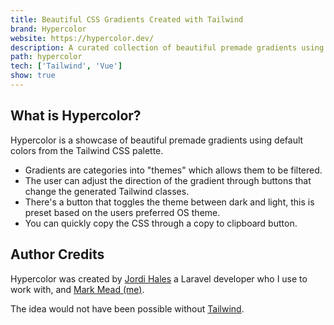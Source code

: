 ```yaml
---
title: Beautiful CSS Gradients Created with Tailwind
brand: Hypercolor
website: https://hypercolor.dev/
description: A curated collection of beautiful premade gradients using default colors from the Tailwind palette as well as a selection of custom color gradients.
path: hypercolor
tech: ['Tailwind', 'Vue']
show: true
---
```


## What is Hypercolor?

Hypercolor is a showcase of beautiful premade gradients using default colors from the Tailwind CSS palette.

- Gradients are categories into "themes" which allows them to be filtered.
- The user can adjust the direction of the gradient through buttons that change the generated Tailwind classes.
- There's a button that toggles the theme between dark and light, this is preset based on the users preferred OS theme.
- You can quickly copy the CSS through a copy to clipboard button.

## Author Credits

Hypercolor was created by [Jordi Hales](https://twitter.com/consolelogjordi) a Laravel developer who I use to work with, and [Mark Mead (me)](https://twitter.com/itsmarkmead).

The idea would not have been possible without [Tailwind](https://tailwindcss.com/).
